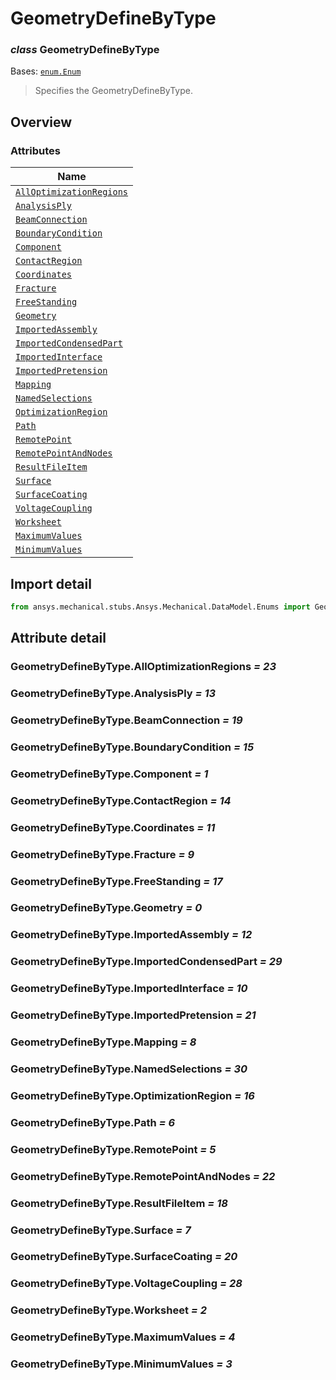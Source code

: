 # GeometryDefineByType

<a id="GeometryDefineByType"></a>

### *class* GeometryDefineByType

Bases: [`enum.Enum`](https://docs.python.org/3/library/enum.html#enum.Enum)

> Specifies the GeometryDefineByType.

> <!-- !! processed by numpydoc !! -->

<a id="overview"></a>

## Overview

### Attributes

| Name |
| -------------------------------------------------------------------------------------------------------------- |
| [`AllOptimizationRegions`](#GeometryDefineByType.AllOptimizationRegions) |
| [`AnalysisPly`](../../../ACT/Automation/Mechanical/AnalysisPly.md#AnalysisPly) |
| [`BeamConnection`](#GeometryDefineByType.BeamConnection) |
| [`BoundaryCondition`](#GeometryDefineByType.BoundaryCondition) |
| [`Component`](#GeometryDefineByType.Component) |
| [`ContactRegion`](../../../ACT/Automation/Mechanical/Connections/ContactRegion.md#ContactRegion) |
| [`Coordinates`](#GeometryDefineByType.Coordinates) |
| [`Fracture`](../../../ACT/Automation/Mechanical/Fracture.md#Fracture) |
| [`FreeStanding`](#GeometryDefineByType.FreeStanding) |
| [`Geometry`](../../../ACT/Automation/Mechanical/Geometry.md#Geometry) |
| [`ImportedAssembly`](#GeometryDefineByType.ImportedAssembly) |
| [`ImportedCondensedPart`](../../../ACT/Automation/Mechanical/ImportedCondensedPart.md#ImportedCondensedPart) |
| [`ImportedInterface`](#GeometryDefineByType.ImportedInterface) |
| [`ImportedPretension`](#GeometryDefineByType.ImportedPretension) |
| [`Mapping`](#GeometryDefineByType.Mapping) |
| [`NamedSelections`](../../../ACT/Automation/Mechanical/NamedSelections.md#NamedSelections) |
| [`OptimizationRegion`](../../../ACT/Automation/Mechanical/OptimizationRegion.md#OptimizationRegion) |
| [`Path`](../../../ACT/Automation/Mechanical/Path.md#Path) |
| [`RemotePoint`](../../../ACT/Automation/Mechanical/RemotePoint.md#RemotePoint) |
| [`RemotePointAndNodes`](#GeometryDefineByType.RemotePointAndNodes) |
| [`ResultFileItem`](#GeometryDefineByType.ResultFileItem) |
| [`Surface`](../../../ACT/Automation/Mechanical/Surface.md#Surface) |
| [`SurfaceCoating`](../../../ACT/Automation/Mechanical/SurfaceCoating.md#SurfaceCoating) |
| [`VoltageCoupling`](#GeometryDefineByType.VoltageCoupling) |
| [`Worksheet`](../../../ACT/Automation/Mechanical/Worksheet.md#Worksheet) |
| [`MaximumValues`](#GeometryDefineByType.MaximumValues) |
| [`MinimumValues`](#GeometryDefineByType.MinimumValues) |

<a id="import-detail"></a>

## Import detail

```python
from ansys.mechanical.stubs.Ansys.Mechanical.DataModel.Enums import GeometryDefineByType
```

<a id="attribute-detail"></a>

## Attribute detail

<a id="GeometryDefineByType.AllOptimizationRegions"></a>

### GeometryDefineByType.AllOptimizationRegions *= 23*

<a id="GeometryDefineByType.AnalysisPly"></a>

### GeometryDefineByType.AnalysisPly *= 13*

<a id="GeometryDefineByType.BeamConnection"></a>

### GeometryDefineByType.BeamConnection *= 19*

<a id="GeometryDefineByType.BoundaryCondition"></a>

### GeometryDefineByType.BoundaryCondition *= 15*

<a id="GeometryDefineByType.Component"></a>

### GeometryDefineByType.Component *= 1*

<a id="GeometryDefineByType.ContactRegion"></a>

### GeometryDefineByType.ContactRegion *= 14*

<a id="GeometryDefineByType.Coordinates"></a>

### GeometryDefineByType.Coordinates *= 11*

<a id="GeometryDefineByType.Fracture"></a>

### GeometryDefineByType.Fracture *= 9*

<a id="GeometryDefineByType.FreeStanding"></a>

### GeometryDefineByType.FreeStanding *= 17*

<a id="GeometryDefineByType.Geometry"></a>

### GeometryDefineByType.Geometry *= 0*

<a id="GeometryDefineByType.ImportedAssembly"></a>

### GeometryDefineByType.ImportedAssembly *= 12*

<a id="GeometryDefineByType.ImportedCondensedPart"></a>

### GeometryDefineByType.ImportedCondensedPart *= 29*

<a id="GeometryDefineByType.ImportedInterface"></a>

### GeometryDefineByType.ImportedInterface *= 10*

<a id="GeometryDefineByType.ImportedPretension"></a>

### GeometryDefineByType.ImportedPretension *= 21*

<a id="GeometryDefineByType.Mapping"></a>

### GeometryDefineByType.Mapping *= 8*

<a id="GeometryDefineByType.NamedSelections"></a>

### GeometryDefineByType.NamedSelections *= 30*

<a id="GeometryDefineByType.OptimizationRegion"></a>

### GeometryDefineByType.OptimizationRegion *= 16*

<a id="GeometryDefineByType.Path"></a>

### GeometryDefineByType.Path *= 6*

<a id="GeometryDefineByType.RemotePoint"></a>

### GeometryDefineByType.RemotePoint *= 5*

<a id="GeometryDefineByType.RemotePointAndNodes"></a>

### GeometryDefineByType.RemotePointAndNodes *= 22*

<a id="GeometryDefineByType.ResultFileItem"></a>

### GeometryDefineByType.ResultFileItem *= 18*

<a id="GeometryDefineByType.Surface"></a>

### GeometryDefineByType.Surface *= 7*

<a id="GeometryDefineByType.SurfaceCoating"></a>

### GeometryDefineByType.SurfaceCoating *= 20*

<a id="GeometryDefineByType.VoltageCoupling"></a>

### GeometryDefineByType.VoltageCoupling *= 28*

<a id="GeometryDefineByType.Worksheet"></a>

### GeometryDefineByType.Worksheet *= 2*

<a id="GeometryDefineByType.MaximumValues"></a>

### GeometryDefineByType.MaximumValues *= 4*

<a id="GeometryDefineByType.MinimumValues"></a>

### GeometryDefineByType.MinimumValues *= 3*
